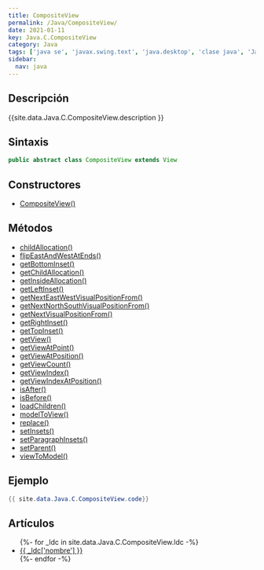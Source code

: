 ```yaml
---
title: CompositeView
permalink: /Java/CompositeView/
date: 2021-01-11
key: Java.C.CompositeView
category: Java
tags: ['java se', 'javax.swing.text', 'java.desktop', 'clase java', 'Java 1.0']
sidebar: 
  nav: java
---
```


## Descripción
{{site.data.Java.C.CompositeView.description }}

## Sintaxis
~~~java
public abstract class CompositeView extends View
~~~

## Constructores
* [CompositeView()](/Java/CompositeView/CompositeView/)

## Métodos
* [childAllocation()](/Java/CompositeView/childAllocation)
* [flipEastAndWestAtEnds()](/Java/CompositeView/flipEastAndWestAtEnds)
* [getBottomInset()](/Java/CompositeView/getBottomInset)
* [getChildAllocation()](/Java/CompositeView/getChildAllocation)
* [getInsideAllocation()](/Java/CompositeView/getInsideAllocation)
* [getLeftInset()](/Java/CompositeView/getLeftInset)
* [getNextEastWestVisualPositionFrom()](/Java/CompositeView/getNextEastWestVisualPositionFrom)
* [getNextNorthSouthVisualPositionFrom()](/Java/CompositeView/getNextNorthSouthVisualPositionFrom)
* [getNextVisualPositionFrom()](/Java/CompositeView/getNextVisualPositionFrom)
* [getRightInset()](/Java/CompositeView/getRightInset)
* [getTopInset()](/Java/CompositeView/getTopInset)
* [getView()](/Java/CompositeView/getView)
* [getViewAtPoint()](/Java/CompositeView/getViewAtPoint)
* [getViewAtPosition()](/Java/CompositeView/getViewAtPosition)
* [getViewCount()](/Java/CompositeView/getViewCount)
* [getViewIndex()](/Java/CompositeView/getViewIndex)
* [getViewIndexAtPosition()](/Java/CompositeView/getViewIndexAtPosition)
* [isAfter()](/Java/CompositeView/isAfter)
* [isBefore()](/Java/CompositeView/isBefore)
* [loadChildren()](/Java/CompositeView/loadChildren)
* [modelToView()](/Java/CompositeView/modelToView)
* [replace()](/Java/CompositeView/replace)
* [setInsets()](/Java/CompositeView/setInsets)
* [setParagraphInsets()](/Java/CompositeView/setParagraphInsets)
* [setParent()](/Java/CompositeView/setParent)
* [viewToModel()](/Java/CompositeView/viewToModel)

## Ejemplo
~~~java
{{ site.data.Java.C.CompositeView.code}}
~~~

## Artículos
<ul>
{%- for _ldc in site.data.Java.C.CompositeView.ldc -%}
   <li>
       <a href="{{_ldc['url'] }}">{{ _ldc['nombre'] }}</a>
   </li>
{%- endfor -%}
</ul>
